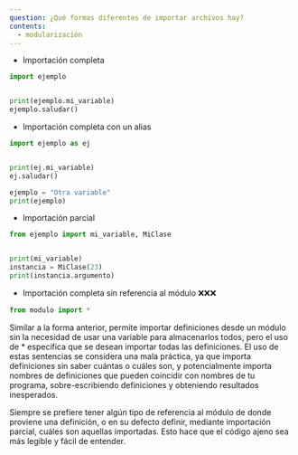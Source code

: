 ```yaml
---
question: ¿Qué formas diferentes de importar archivos hay?
contents:
  - modularización
---
```


- Importación completa

```py
import ejemplo


print(ejemplo.mi_variable)
ejemplo.saludar()
```

- Importación completa con un alias

```py
import ejemplo as ej


print(ej.mi_variable)
ej.saludar()

ejemplo = "Otra variable"
print(ejemplo)
```
- Importación parcial
```py
from ejemplo import mi_variable, MiClase


print(mi_variable)
instancia = MiClase(23)
print(instancia.argumento)
```

- Importación completa sin referencia al módulo ❌❌❌
```py
from modulo import *
```
Similar a la forma anterior, permite importar definiciones desde un módulo sin la necesidad de usar una variable para almacenarlos todos, pero el uso de * especifica que se desean importar todas las definiciones. El uso de estas sentencias se considera una mala práctica, ya que importa definiciones sin saber cuántas o cuáles son, y potencialmente importa nombres de definiciones que pueden coincidir con nombres de tu programa, sobre-escribiendo definiciones y obteniendo resultados inesperados.

Siempre se prefiere tener algún tipo de referencia al módulo de donde proviene una definición, o en su defecto definir, mediante importación parcial, cuáles son aquellas importadas. Esto hace que el código ajeno sea más legible y fácil de entender.